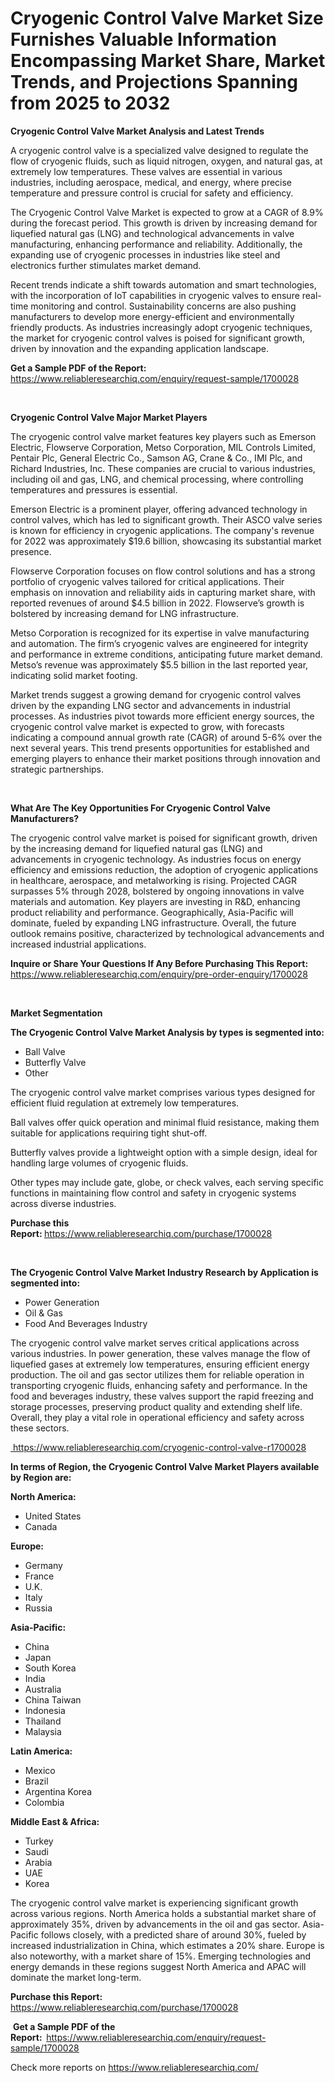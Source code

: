 <p><h1>Cryogenic Control Valve Market Size Furnishes Valuable Information Encompassing Market Share, Market Trends, and Projections Spanning from 2025 to 2032</h1></p><p><strong>Cryogenic Control Valve Market Analysis and Latest Trends</strong></p>
<p><p>A cryogenic control valve is a specialized valve designed to regulate the flow of cryogenic fluids, such as liquid nitrogen, oxygen, and natural gas, at extremely low temperatures. These valves are essential in various industries, including aerospace, medical, and energy, where precise temperature and pressure control is crucial for safety and efficiency.</p><p>The Cryogenic Control Valve Market is expected to grow at a CAGR of 8.9% during the forecast period. This growth is driven by increasing demand for liquefied natural gas (LNG) and technological advancements in valve manufacturing, enhancing performance and reliability. Additionally, the expanding use of cryogenic processes in industries like steel and electronics further stimulates market demand.</p><p>Recent trends indicate a shift towards automation and smart technologies, with the incorporation of IoT capabilities in cryogenic valves to ensure real-time monitoring and control. Sustainability concerns are also pushing manufacturers to develop more energy-efficient and environmentally friendly products. As industries increasingly adopt cryogenic techniques, the market for cryogenic control valves is poised for significant growth, driven by innovation and the expanding application landscape.</p></p>
<p><strong>Get a Sample PDF of the Report:&nbsp;</strong> <a href="https://www.reliableresearchiq.com/enquiry/request-sample/1700028?utm_campaign=2117&utm_medium=2&utm_source=Github&utm_content=ia&utm_term=16022025&utm_id=cryogenic-control-valve">https://www.reliableresearchiq.com/enquiry/request-sample/1700028</a></p>
<p>&nbsp;</p>
<p><strong>Cryogenic Control Valve Major Market Players</strong></p>
<p><p>The cryogenic control valve market features key players such as Emerson Electric, Flowserve Corporation, Metso Corporation, MIL Controls Limited, Pentair Plc, General Electric Co., Samson AG, Crane & Co., IMI Plc, and Richard Industries, Inc. These companies are crucial to various industries, including oil and gas, LNG, and chemical processing, where controlling temperatures and pressures is essential.</p><p>Emerson Electric is a prominent player, offering advanced technology in control valves, which has led to significant growth. Their ASCO valve series is known for efficiency in cryogenic applications. The company's revenue for 2022 was approximately $19.6 billion, showcasing its substantial market presence.</p><p>Flowserve Corporation focuses on flow control solutions and has a strong portfolio of cryogenic valves tailored for critical applications. Their emphasis on innovation and reliability aids in capturing market share, with reported revenues of around $4.5 billion in 2022. Flowserve’s growth is bolstered by increasing demand for LNG infrastructure.</p><p>Metso Corporation is recognized for its expertise in valve manufacturing and automation. The firm’s cryogenic valves are engineered for integrity and performance in extreme conditions, anticipating future market demand. Metso’s revenue was approximately $5.5 billion in the last reported year, indicating solid market footing.</p><p>Market trends suggest a growing demand for cryogenic control valves driven by the expanding LNG sector and advancements in industrial processes. As industries pivot towards more efficient energy sources, the cryogenic control valve market is expected to grow, with forecasts indicating a compound annual growth rate (CAGR) of around 5-6% over the next several years. This trend presents opportunities for established and emerging players to enhance their market positions through innovation and strategic partnerships.</p></p>
<p>&nbsp;</p>
<p><strong>What Are The Key Opportunities For Cryogenic Control Valve Manufacturers?</strong></p>
<p><p>The cryogenic control valve market is poised for significant growth, driven by the increasing demand for liquefied natural gas (LNG) and advancements in cryogenic technology. As industries focus on energy efficiency and emissions reduction, the adoption of cryogenic applications in healthcare, aerospace, and metalworking is rising. Projected CAGR surpasses 5% through 2028, bolstered by ongoing innovations in valve materials and automation. Key players are investing in R&D, enhancing product reliability and performance. Geographically, Asia-Pacific will dominate, fueled by expanding LNG infrastructure. Overall, the future outlook remains positive, characterized by technological advancements and increased industrial applications.</p></p>
<p><strong>Inquire or Share Your Questions If Any Before Purchasing This Report:</strong> <a href="https://www.reliableresearchiq.com/enquiry/pre-order-enquiry/1700028?utm_campaign=2117&utm_medium=2&utm_source=Github&utm_content=ia&utm_term=16022025&utm_id=cryogenic-control-valve">https://www.reliableresearchiq.com/enquiry/pre-order-enquiry/1700028</a></p>
<p>&nbsp;</p>
<p><strong>Market Segmentation</strong></p>
<p><strong>The Cryogenic Control Valve Market Analysis by types is segmented into:</strong></p>
<p><ul><li>Ball Valve</li><li>Butterfly Valve</li><li>Other</li></ul></p>
<p><p>The cryogenic control valve market comprises various types designed for efficient fluid regulation at extremely low temperatures. </p><p>Ball valves offer quick operation and minimal fluid resistance, making them suitable for applications requiring tight shut-off. </p><p>Butterfly valves provide a lightweight option with a simple design, ideal for handling large volumes of cryogenic fluids. </p><p>Other types may include gate, globe, or check valves, each serving specific functions in maintaining flow control and safety in cryogenic systems across diverse industries.</p></p>
<p><strong>Purchase this Report:&nbsp;</strong><a href="https://www.reliableresearchiq.com/purchase/1700028?utm_campaign=2117&utm_medium=2&utm_source=Github&utm_content=ia&utm_term=16022025&utm_id=cryogenic-control-valve">https://www.reliableresearchiq.com/purchase/1700028</a></p>
<p>&nbsp;</p>
<p><strong>The Cryogenic Control Valve Market Industry Research by Application is segmented into:</strong></p>
<p><ul><li>Power Generation</li><li>Oil & Gas</li><li>Food And Beverages Industry</li></ul></p>
<p><p>The cryogenic control valve market serves critical applications across various industries. In power generation, these valves manage the flow of liquefied gases at extremely low temperatures, ensuring efficient energy production. The oil and gas sector utilizes them for reliable operation in transporting cryogenic fluids, enhancing safety and performance. In the food and beverages industry, these valves support the rapid freezing and storage processes, preserving product quality and extending shelf life. Overall, they play a vital role in operational efficiency and safety across these sectors.</p></p>
<p><a href="https://www.reliableresearchiq.com/cryogenic-control-valve-r1700028?utm_campaign=2117&utm_medium=2&utm_source=Github&utm_content=ia&utm_term=16022025&utm_id=cryogenic-control-valve">&nbsp;https://www.reliableresearchiq.com/cryogenic-control-valve-r1700028</a></p>
<p><strong>In terms of Region, the Cryogenic Control Valve Market Players available by Region are:</strong></p>
<p>
    <p> <strong> North America: </strong>
        <ul>
            <li>United States</li>
            <li>Canada</li>
        </ul>
        </p> 
    <p> <strong> Europe: </strong>
        <ul>
            <li>Germany</li>
            <li>France</li>
            <li>U.K.</li>
            <li>Italy</li>
            <li>Russia</li>
        </ul>
        </p> 
    <p> <strong> Asia-Pacific: </strong>
        <ul>
            <li>China</li>
            <li>Japan</li>
            <li>South Korea</li>
            <li>India</li>
            <li>Australia</li>
            <li>China Taiwan</li>
            <li>Indonesia</li>
            <li>Thailand</li>
            <li>Malaysia</li>
        </ul>
        </p> 
    <p> <strong> Latin America: </strong>
        <ul>
            <li>Mexico</li>
            <li>Brazil</li>
            <li>Argentina Korea</li>
            <li>Colombia</li>
        </ul>
        </p> 
    <p> <strong> Middle East & Africa: </strong>
        <ul>
            <li>Turkey</li>
            <li>Saudi</li>
            <li>Arabia</li>
            <li>UAE</li>
            <li>Korea</li>
        </ul>
    </p>
    </p>
<p><p>The cryogenic control valve market is experiencing significant growth across various regions. North America holds a substantial market share of approximately 35%, driven by advancements in the oil and gas sector. Asia-Pacific follows closely, with a predicted share of around 30%, fueled by increased industrialization in China, which estimates a 20% share. Europe is also noteworthy, with a market share of 15%. Emerging technologies and energy demands in these regions suggest North America and APAC will dominate the market long-term.</p></p>
<p><strong>Purchase this Report: </strong><a href="https://www.reliableresearchiq.com/purchase/1700028?utm_campaign=2117&utm_medium=2&utm_source=Github&utm_content=ia&utm_term=16022025&utm_id=cryogenic-control-valve">https://www.reliableresearchiq.com/purchase/1700028</a></p>
<p>&nbsp;<strong>Get a Sample PDF of the Report:&nbsp;&nbsp;</strong><a href="https://www.reliableresearchiq.com/enquiry/request-sample/1700028?utm_campaign=2117&utm_medium=2&utm_source=Github&utm_content=ia&utm_term=16022025&utm_id=cryogenic-control-valve">https://www.reliableresearchiq.com/enquiry/request-sample/1700028</a></p>
<p><strong></strong></p>
<p>Check more reports on <a href="https://www.reliableresearchiq.com/?utm_campaign=2117&utm_medium=2&utm_source=Github&utm_content=ia&utm_term=16022025&utm_id=cryogenic-control-valve">https://www.reliableresearchiq.com/</a></p>